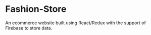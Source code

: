 # Fashion-Store

An ecommerce website built using React/Redux with the support of Firebase to store data.

